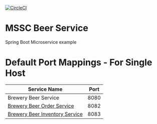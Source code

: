 [![CircleCI](https://circleci.com/gh/evanshango/mssc-beer-service/tree/master.svg?style=svg)](https://circleci.com/gh/evanshango/mssc-beer-service/tree/master)
# MSSC Beer Service

Spring Boot Microservice example

# Default Port Mappings - For Single Host
| Service Name | Port | 
| --------| -----|
| Brewery Beer Service | 8080 |
| [Brewery Beer Order Service](https://github.com/evanshango/mssc-beer-order-service) | 8082 |
| [Brewery Beer Inventory Service](https://github.com/evanshango/mssc-beer-inventory-service) | 8083 |